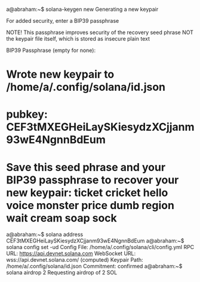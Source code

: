 a@abraham:~$ solana-keygen new
Generating a new keypair

For added security, enter a BIP39 passphrase

NOTE! This passphrase improves security of the recovery seed phrase NOT the
keypair file itself, which is stored as insecure plain text

BIP39 Passphrase (empty for none): 

Wrote new keypair to /home/a/.config/solana/id.json
=========================================================================
pubkey: CEF3tMXEGHeiLaySKiesydzXCjjanm93wE4NgnnBdEum
=========================================================================
Save this seed phrase and your BIP39 passphrase to recover your new keypair:
ticket cricket hello voice monster price dumb region wait cream soap sock
=========================================================================
a@abraham:~$ solana address
CEF3tMXEGHeiLaySKiesydzXCjjanm93wE4NgnnBdEum
a@abraham:~$ solana config set -ud
Config File: /home/a/.config/solana/cli/config.yml
RPC URL: https://api.devnet.solana.com 
WebSocket URL: wss://api.devnet.solana.com/ (computed)
Keypair Path: /home/a/.config/solana/id.json 
Commitment: confirmed 
a@abraham:~$ solana airdrop 2
Requesting airdrop of 2 SOL


